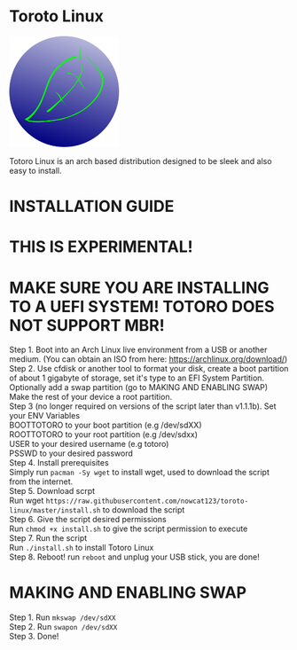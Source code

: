 
# Toroto Linux
<img src="https://raw.githubusercontent.com/nowcat123/toroto-linux/master/toroto.png" height=200>

Totoro Linux is an arch based distribution designed to be sleek and also easy to install.

# INSTALLATION GUIDE

# THIS IS EXPERIMENTAL!

# MAKE SURE YOU ARE INSTALLING TO A UEFI SYSTEM! TOTORO DOES NOT SUPPORT MBR!

Step 1. Boot into an Arch Linux live environment from a USB or another medium. (You can obtain an ISO from here: https://archlinux.org/download/) \
Step 2. Use cfdisk or another tool to format your disk, create a boot partition of about 1 gigabyte of storage, set it's type to an EFI System Partition. Optionally add a swap partition (go to MAKING AND ENABLING SWAP) Make the rest of your device a root partition.\
Step 3 (no longer required on versions of the script later than v1.1.1b). Set your ENV Variables\
BOOTTOTORO to your boot partition (e.g /dev/sdXX)\
ROOTTOTORO to your root partition (e.g /dev/sdxx)\
USER to your desired username (e.g totoro)\
PSSWD to your desired password\
Step 4. Install prerequisites\
Simply run  ```pacman -Sy wget``` to install wget, used to download the script from the internet.\
Step 5. Download scrpt\
Run wget  ```https://raw.githubusercontent.com/nowcat123/toroto-linux/master/install.sh``` to download the script \
Step 6. Give the script desired permissions\
Run ```chmod +x install.sh``` to give the script permission to execute\
Step 7. Run the script\
Run ```./install.sh``` to install Totoro Linux\
Step 8. Reboot!
run ```reboot``` and unplug your USB stick, you are done!

# MAKING AND ENABLING SWAP
Step 1. Run ```mkswap /dev/sdXX```\
Step 2. Run ```swapon /dev/sdXX```\
Step 3. Done!
